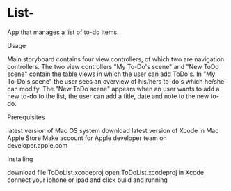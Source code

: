 # List-
App that manages a list of to-do items.

Usage

Main.storyboard contains four view controllers, of which two are navigation controllers. 
The two view controllers "My To-Do's scene" and "New ToDo scene" contain the table views in which the user can add ToDo's.
In "My To-Do's scene" the user sees an overview of his/hers to-do's which he/she can modify. 
The "New ToDo scene" appears when an user wants to add a new to-do to the list, the user can add a title, date and note to the new to-do.

Prerequisites

latest version of Mac OS system download latest version of Xcode in Mac Apple Store
Make account for Apple developer team on developer.apple.com

Installing

download file ToDoList.xcodeproj open ToDoList.xcodeproj in Xcode connect your iphone or ipad and click build and running
